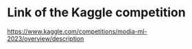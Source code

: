 # Link of the Kaggle competition
https://www.kaggle.com/competitions/modia-ml-2023/overview/description